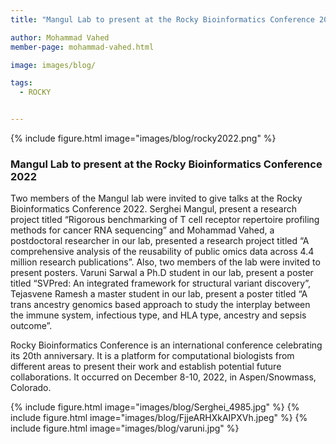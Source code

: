 ```yaml
---
title: "Mangul Lab to present at the Rocky Bioinformatics Conference 2022"

author: Mohammad Vahed
member-page: mohammad-vahed.html

image: images/blog/

tags:
  - ROCKY


---
```

{% include figure.html image="images/blog/rocky2022.png" %}


### Mangul Lab to present at the Rocky Bioinformatics Conference 2022
Two members of the Mangul lab were invited to give talks at the Rocky Bioinformatics Conference 2022. Serghei Mangul, present a research project titled “Rigorous benchmarking of T cell receptor repertoire profiling methods for cancer RNA sequencing” and Mohammad Vahed, a postdoctoral researcher in our lab, presented a research project titled “A comprehensive analysis of the reusability of public omics data across 4.4 million research publications”.
Also, two members of the lab were invited to present posters. Varuni Sarwal a Ph.D student in our lab, present a poster titled “SVPred: An integrated framework for structural variant discovery”, Tejasvene Ramesh a master student in our lab, present a poster titled “A trans ancestry genomics based approach to study the interplay between the immune system, infectious type, and HLA type, ancestry and sepsis outcome”.

Rocky Bioinformatics Conference is an international conference celebrating its 20th anniversary. It is a platform for computational biologists from different areas to present their work and establish potential future collaborations. It occurred on December 8-10, 2022, in Aspen/Snowmass, Colorado.


{% include figure.html image="images/blog/Serghei_4985.jpg" %}
{% include figure.html image="images/blog/FjjeARHXkAIPXVh.jpeg" %}
{% include figure.html image="images/blog/varuni.jpg" %}

